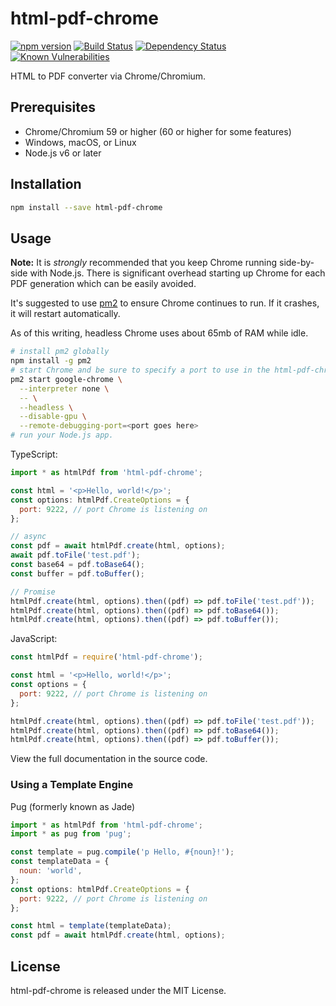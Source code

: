 # html-pdf-chrome

[![npm version](https://badge.fury.io/js/html-pdf-chrome.svg)](https://badge.fury.io/js/html-pdf-chrome)
[![Build Status](https://travis-ci.org/westy92/html-pdf-chrome.svg)](https://travis-ci.org/westy92/html-pdf-chrome/)
[![Dependency Status](https://david-dm.org/westy92/html-pdf-chrome.svg)](https://david-dm.org/westy92/html-pdf-chrome)
[![Known Vulnerabilities](https://snyk.io/test/github/westy92/html-pdf-chrome/badge.svg)](https://snyk.io/test/github/westy92/html-pdf-chrome)

HTML to PDF converter via Chrome/Chromium.

## Prerequisites

* Chrome/Chromium 59 or higher (60 or higher for some features)
* Windows, macOS, or Linux
* Node.js v6 or later

## Installation

```bash
npm install --save html-pdf-chrome
```

## Usage

__Note:__ It is _strongly_ recommended that you keep Chrome running side-by-side with Node.js.  There is significant overhead starting up Chrome for each PDF generation which can be easily avoided.

It's suggested to use [pm2](http://pm2.keymetrics.io/) to ensure Chrome continues to run.  If it crashes, it will restart automatically.

As of this writing, headless Chrome uses about 65mb of RAM while idle.

```bash
# install pm2 globally
npm install -g pm2
# start Chrome and be sure to specify a port to use in the html-pdf-chrome options.
pm2 start google-chrome \
  --interpreter none \
  -- \
  --headless \
  --disable-gpu \
  --remote-debugging-port=<port goes here>
# run your Node.js app.
```

TypeScript:

```js
import * as htmlPdf from 'html-pdf-chrome';

const html = '<p>Hello, world!</p>';
const options: htmlPdf.CreateOptions = {
  port: 9222, // port Chrome is listening on
};

// async
const pdf = await htmlPdf.create(html, options);
await pdf.toFile('test.pdf');
const base64 = pdf.toBase64();
const buffer = pdf.toBuffer();

// Promise
htmlPdf.create(html, options).then((pdf) => pdf.toFile('test.pdf'));
htmlPdf.create(html, options).then((pdf) => pdf.toBase64());
htmlPdf.create(html, options).then((pdf) => pdf.toBuffer());
```

JavaScript:

```js
const htmlPdf = require('html-pdf-chrome');

const html = '<p>Hello, world!</p>';
const options = {
  port: 9222, // port Chrome is listening on
};

htmlPdf.create(html, options).then((pdf) => pdf.toFile('test.pdf'));
htmlPdf.create(html, options).then((pdf) => pdf.toBase64());
htmlPdf.create(html, options).then((pdf) => pdf.toBuffer());
```

View the full documentation in the source code.

### Using a Template Engine

Pug (formerly known as Jade)

```js
import * as htmlPdf from 'html-pdf-chrome';
import * as pug from 'pug';

const template = pug.compile('p Hello, #{noun}!');
const templateData = {
  noun: 'world',
};
const options: htmlPdf.CreateOptions = {
  port: 9222, // port Chrome is listening on
};

const html = template(templateData);
const pdf = await htmlPdf.create(html, options);
```

## License

html-pdf-chrome is released under the MIT License.
